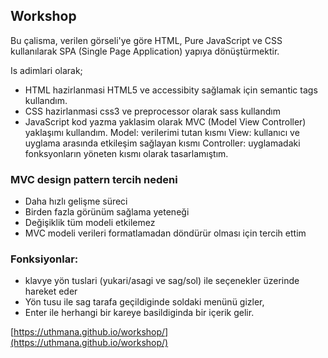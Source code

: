 ## Workshop

Bu çalisma, verilen  görseli'ye göre HTML, Pure JavaScript ve CSS kullanılarak SPA (Single Page Application) yapıya dönüştürmektir.

 Is adimlari olarak;
- HTML hazirlanmasi
   HTML5 ve accessibity sağlamak için semantic tags kullandım. 
- CSS hazirlanmasi
   css3 ve preprocessor olarak sass kullandım
- JavaScript 
    kod yazma yaklasim olarak MVC (Model View Controller) yaklaşımı kullandım.
	Model: verilerimi tutan kısmı
	View: kullanıcı ve uyglama arasında etkileşim sağlayan kısmı
	Controller: uyglamadaki fonksyonların yöneten kısmı olarak tasarlamıştım.

### MVC design pattern tercih nedeni
- Daha hızlı gelişme süreci 
- Birden fazla görünüm sağlama yeteneği
- Değişiklik tüm modeli etkilemez
- MVC modeli verileri formatlamadan döndürür olması için tercih ettim
   
### Fonksiyonlar:
- klavye yön tuslari (yukari/asagi ve sag/sol) ile seçenekler üzerinde hareket eder 
- Yön tusu ile sag tarafa geçildiginde soldaki menünü gizler,
- Enter ile herhangi bir kareye basildiginda bir içerik gelir.


[https://uthmana.github.io/workshop/](https://uthmana.github.io/workshop/)
